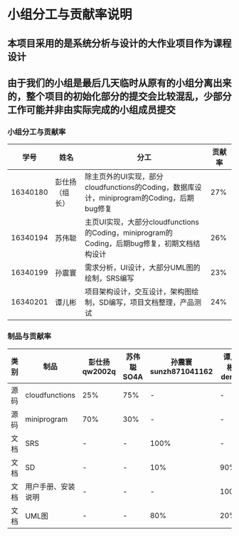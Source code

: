 ﻿# 小组分工与贡献率说明

## 本项目采用的是系统分析与设计的大作业项目作为课程设计

## 由于我们的小组是最后几天临时从原有的小组分离出来的，整个项目的初始化部分的提交会比较混乱，少部分工作可能并非由实际完成的小组成员提交

### 小组分工与贡献率

|学号    |姓名|分工|贡献率|
|--------|----|----|------|
|16340180|彭仕扬（组长）|除主页外的UI实现，部分cloudfunctions的Coding，数据库设计，miniprogram的Coding，后期bug修复|27%|
|16340194|苏伟聪|主页UI实现，大部分cloudfunctions的Coding，miniprogram的Coding，后期bug修复，初期文档结构设计|26%|
|16340199|孙震寰|需求分析，UI设计，大部分UML图的绘制，SRS编写|23%|
|16340201|谭儿彬|项目架构设计，交互设计，架构图绘制，SD编写，项目文档整理，产品测试|24%|

### 制品与贡献率

|类别 |制品|彭仕扬qw2002q|苏伟聪SO4A|孙震寰sunzh871041162|谭儿彬derry|
|-|-|-|-|-|-|
|源码|cloudfunctions|25%|75%|-|-|
|源码|miniprogram|70%|30%|-|-|
|文档|SRS|-|-|100%|-|
|文档|SD|-|-|10%|90%|
|文档|用户手册、安装说明|-|-|-|100%|
|文档|UML图|-|-|80%|20%|

